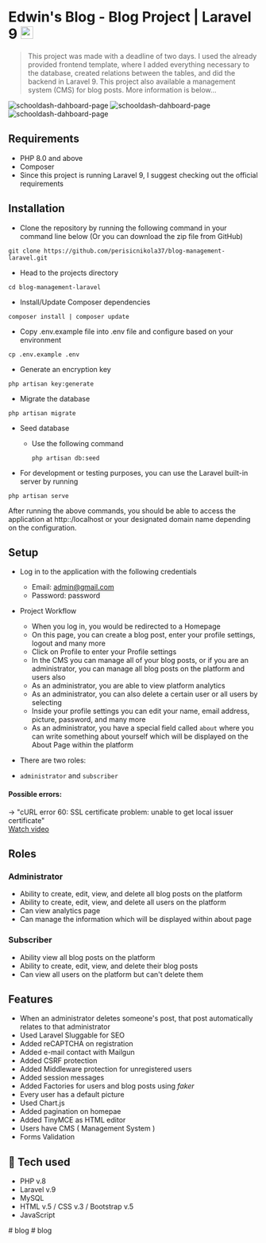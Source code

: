 # Edwin's Blog - Blog Project | Laravel 9  <img height="25" src="https://upload.wikimedia.org/wikipedia/commons/thumb/9/9a/Laravel.svg/1200px-Laravel.svg.png" />

>This project was made with a deadline of two days. I used the already provided frontend template, where I added everything necessary to the database, created relations between the tables, and did the backend in Laravel 9. 
This project also available a management system (CMS) for blog posts. More information is below...

![schooldash-dahboard-page](https://i.postimg.cc/02qSGXJp/homepage.pnghttps://i.postimg.cc/02qSGXJp/homepage.png)
![schooldash-dahboard-page](https://i.postimg.cc/PJcwR1cf/screencapture-127-0-0-1-8000-register-2022-12-24-11-50-41.png)
![schooldash-dahboard-page](https://i.postimg.cc/ZYLbgwMP/login.png)

## Requirements 
* PHP 8.0 and above
* Composer 
* Since this project is running Laravel 9, I suggest checking out the official requirements

## Installation
* Clone the repository by running the following command in your command line below (Or you can download the zip file from GitHub)
```shell
git clone https://github.com/perisicnikola37/blog-management-laravel.git
 ```
* Head to the projects directory
```shell
cd blog-management-laravel
 ```
* Install/Update Composer dependencies
```shell
composer install | composer update
```

* Copy .env.example file into .env file and configure based on your environment
```shell
cp .env.example .env
```
* Generate an encryption key
```shell
php artisan key:generate
```
* Migrate the database
```shell
php artisan migrate 
```
* Seed database 

    - Use the following command
    
        ```shell
        php artisan db:seed
        ```
        
* For development or testing purposes, you can use the Laravel built-in server by running 
```shell
php artisan serve
```

After running the above commands, you should be able to access the application at http::/localhost or your designated domain name depending on the configuration.

## Setup
* Log in to the application with the following credentials
    * Email: admin@gmail.com
    * Password: password
    
* Project Workflow
    - When you log in, you would be redirected to a Homepage
    - On this page, you can create a blog post, enter your profile settings, logout and many more
    - Click on Profile to enter your Profile settings
    - In the CMS you can manage all of your blog posts, or if you are an administrator, you can manage all blog posts on the platform and users also
    - As an administrator, you are able to view platform analytics
    - As an administrator, you can also delete a certain user or all users by selecting
    - Inside your profile settings you can edit your name, email address, picture, password, and many more
    - As an administrator, you have a special field called `about` where you can write something about yourself which will be displayed on the About Page within the platform
* There are two roles: 
- `administrator` and `subscriber`

#### Possible errors: 
-> "cURL error 60: SSL certificate problem: unable to get local issuer certificate"
<br>
[Watch video](https://www.youtube.com/watch?v=f5jQqWvw44U&ab_channel=Errors%26Solution)

## Roles

### Administrator
* Ability to create, edit, view, and delete all blog posts on the platform
* Ability to create, edit, view, and delete all users on the platform
* Can view analytics page
* Can manage the information which will be displayed within about page

### Subscriber
* Ability view all blog posts on the platform
* Ability to create, edit, view, and delete their blog posts
* Can view all users on the platform but can't delete them
## Features
* When an administrator deletes someone's post, that post automatically relates to that administrator
* Used Laravel Sluggable for SEO
* Added reCAPTCHA on registration
* Added e-mail contact with Mailgun
* Added CSRF protection
* Added Middleware protection for unregistered users 
* Added session messages
* Added Factories for users and blog posts using <i>faker</i>
* Every user has a default picture
* Used Chart.js
* Added pagination on homepae
* Added TinyMCE as HTML editor
* Users have CMS ( Management System )
* Forms Validation

## 🚀 Tech used
* PHP v.8
* Laravel v.9
* MySQL
* HTML v.5 / CSS v.3 / Bootstrap v.5
* JavaScript 






#   b l o g  
 #   b l o g  
 